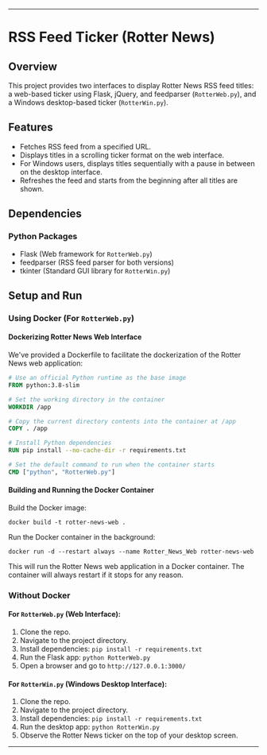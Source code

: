 
---

# RSS Feed Ticker (Rotter News)

## Overview
This project provides two interfaces to display Rotter News RSS feed titles: a web-based ticker using Flask, jQuery, and feedparser (`RotterWeb.py`), and a Windows desktop-based ticker (`RotterWin.py`).

## Features
- Fetches RSS feed from a specified URL.
- Displays titles in a scrolling ticker format on the web interface.
- For Windows users, displays titles sequentially with a pause in between on the desktop interface.
- Refreshes the feed and starts from the beginning after all titles are shown.

## Dependencies
### Python Packages
- Flask (Web framework for `RotterWeb.py`)
- feedparser (RSS feed parser for both versions)
- tkinter (Standard GUI library for `RotterWin.py`)

## Setup and Run

### Using Docker (For `RotterWeb.py`)

#### Dockerizing Rotter News Web Interface
We've provided a Dockerfile to facilitate the dockerization of the Rotter News web application:

```Dockerfile
# Use an official Python runtime as the base image
FROM python:3.8-slim

# Set the working directory in the container
WORKDIR /app

# Copy the current directory contents into the container at /app
COPY . /app

# Install Python dependencies
RUN pip install --no-cache-dir -r requirements.txt

# Set the default command to run when the container starts
CMD ["python", "RotterWeb.py"]
```

#### Building and Running the Docker Container
Build the Docker image:
```
docker build -t rotter-news-web .
```

Run the Docker container in the background:
```
docker run -d --restart always --name Rotter_News_Web rotter-news-web
```
This will run the Rotter News web application in a Docker container. The container will always restart if it stops for any reason.

### Without Docker

#### For `RotterWeb.py` (Web Interface):
1. Clone the repo.
2. Navigate to the project directory.
3. Install dependencies: `pip install -r requirements.txt`
4. Run the Flask app: `python RotterWeb.py`
5. Open a browser and go to `http://127.0.0.1:3000/`

#### For `RotterWin.py` (Windows Desktop Interface):
1. Clone the repo.
2. Navigate to the project directory.
3. Install dependencies: `pip install -r requirements.txt`
4. Run the desktop app: `python RotterWin.py`
5. Observe the Rotter News ticker on the top of your desktop screen.

---

